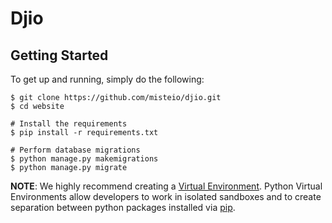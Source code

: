 # Djio

Getting Started
---------------
To get up and running, simply do the following:

    $ git clone https://github.com/misteio/djio.git
    $ cd website

    # Install the requirements
    $ pip install -r requirements.txt

    # Perform database migrations
    $ python manage.py makemigrations
    $ python manage.py migrate


**NOTE**: We highly recommend creating a [Virtual Environment](http://docs.python-guide.org/en/latest/dev/virtualenvs/). Python Virtual Environments allow developers to work in isolated sandboxes and to create separation between python packages installed via [pip](https://pypi.python.org/pypi/pip).